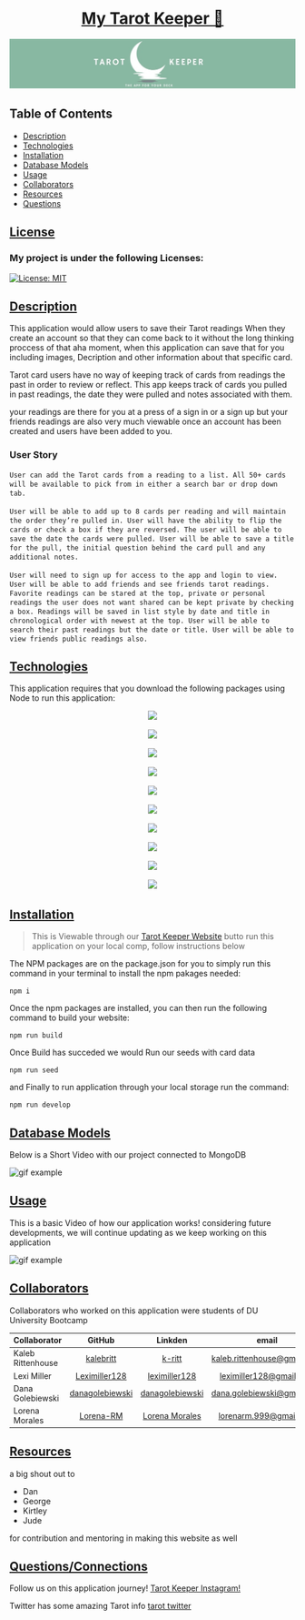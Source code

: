 <h1 align="center"> <a href="https://my-tarot-keeper.herokuapp.com/">
My Tarot Keeper 🔮</a>
</h1>

![imgheader](./Assets/LogoTarot.jpg)

## Table of Contents

- [Description](#description)
- [Technologies](#Technologies)
- [Installation](#installation)
- [Database Models](#database-models)
- [Usage](#usage)
- [Collaborators](#collaborators)
- [Resources](#resources)
- [Questions](#questions)

## [License](table-of-contents)

### My project is under the following Licenses:

[![License: MIT](https://img.shields.io/badge/License-MIT-yellow.svg)](https://opensource.org/licenses/MIT)

## [Description](#table-of-contents)
This application would allow users to save their Tarot readings When they create an account so that they can come back to it without the long thinking proccess of that aha moment, when this application can save that for you including images, Decription and other information about that specific card.

Tarot card users have no way of keeping track of cards from readings the past in order to review or reflect. This app keeps track of cards you pulled in past readings, the date they were pulled and notes associated with them.

your readings are there for you at a press of a sign in or a sign up but your friends readings are also very much viewable once an account has been created and users have been added to you.

### User Story

```
User can add the Tarot cards from a reading to a list. All 50+ cards will be available to pick from in either a search bar or drop down tab. 

User will be able to add up to 8 cards per reading and will maintain the order they’re pulled in. User will have the ability to flip the cards or check a box if they are reversed. The user will be able to save the date the cards were pulled. User will be able to save a title for the pull, the initial question behind the card pull and any additional notes. 

User will need to sign up for access to the app and login to view. User will be able to add friends and see friends tarot readings. Favorite readings can be stared at the top, private or personal readings the user does not want shared can be kept private by checking a box. Readings will be saved in list style by date and title in chronological order with newest at the top. User will be able to search their past readings but the date or title. User will be able to view friends public readings also.
```
## [Technologies](#table-of-contents)
This application requires that you download the following packages using Node to run this application:

<p align="center">
<img src="https://img.shields.io/badge/Node.js-339933?style=for-the-badge&logo=nodedotjs&logoColor=white"> 
<p align="center">
<img src="https://img.shields.io/badge/JavaScript-323330?style=for-the-badge&logo=javascript&logoColor=F7DF1E"> 
<p align="center">
<img src="https://img.shields.io/badge/Express.js-404D59?style=for-the-badge">
<p align= "center"> <img src= "https://img.shields.io/badge/jsonwebtoken-5E5C5C?style=for-the-badge&logo=json&logoColor=white">
<p align= "center"> <img src="https://img.shields.io/badge/bcrypt-CB3837?style=for-the-badge&logo=npm&logoColor=white">
<p align="center">
<img src="https://img.shields.io/badge/MongoDB-4EA94B?style=for-the-badge&logo=mongodb&logoColor=white">
<p align="center">
<img src= "https://img.shields.io/badge/npm-Mongoose-npm?style=for-the-badge&logo=npm&logoColor=white">
<p align= "center"> <img src="https://img.shields.io/badge/Apollo GraphQL-311C87?style=for-the-badge&logo=Apollo-GraphQL&logoColor=white
">
<p align= "center"> <img src="https://img.shields.io/badge/react%20-0088CC?style=for-the-badge&logo=reactos&logoColor=white">
<p align= "center"> <img src="https://img.shields.io/badge/mdb react ui kit-61DAFB?style=for-the-badge&logo=React&logoColor=white
">

## [Installation](#table-of-contents)

> This is Viewable through our [Tarot Keeper Website](https://my-tarot-keeper.herokuapp.com/) butto run this application on your local comp, follow instructions below

The NPM packages are on the package.json for you to simply run this command in your terminal to install the npm pakages needed:

```
npm i
```

Once the npm packages are installed, you can then run the following command to build your website:
```
npm run build
```
Once Build has succeded we would Run our seeds with card data
```
npm run seed
```
and Finally to run application through your local storage run the command:
```
npm run develop
```
## [Database Models](#table-of-contents)

Below is a Short Video with our project connected to MongoDB

![gif example](./Assets/mongoDB.gif)

## [Usage](#table-of-contents)

This is a basic Video of how our application works! considering future developments, we will continue updating as we keep working on this application

![gif example](./Assets/usageTarot.gif)

## [Collaborators](#table-of-contents)
Collaborators who worked on this application were students of DU University Bootcamp
<center>

|Collaborator|GitHub|Linkden|email|
|:----|:----:|:----:|:----:|
| Kaleb Rittenhouse | [kalebritt](https://github.com/kalebritt) | [k-ritt](https://www.linkedin.com/in/k-ritt/) | [kaleb.rittenhouse@gmail.com](mailto:kaleb.rittenhouse@gmail.com) |
| Lexi Miller | [Leximiller128](https://github.com/Leximiller128) | [leximiller128](https://www.linkedin.com/in/leximiller128/) | [leximiller128@gmail.com](mailto:leximiller128@gmail.com) |
| Dana Golebiewski |[danagolebiewski](https://github.com/danagolebiewski)|[danagolebiewski](https://www.linkedin.com/in/danagolebiewski/)| [dana.golebiewski@gmail.com](mailto:dana.golebiewski@gmail.com) |
| Lorena Morales |[Lorena-RM](https://github.com/Lorena-RM)|[Lorena Morales](https://www.linkedin.com/in/lorena-morales-496855240/)| [lorenarm.999@gmail.com](mailto:lorenarm.999@gmail.com) |

</center>

## [Resources](#table-of-contents)
a big shout out to 

* Dan
* George
* Kirtley
* Jude

for contribution and mentoring in making this website as well 

## [Questions/Connections](#table-of-contents)

Follow us on this application journey!
[Tarot Keeper Instagram!](http://instagram.com/tarot_keeper)

Twitter has some amazing Tarot info
[tarot twitter](https://twitter.com/search?q=%23tarot)

